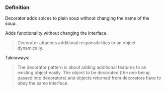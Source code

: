 ### Definition

Decorator adds spices to plain soup without changing the name of the soup.

Adds functionality without changing the interface.

> Decorator attaches additional responsibilities to an object dynamically.

Takeaways:

> The decorator pattern is about adding additional features to an existing object easily.
> The object to be decorated (the one being passed into decorators) and objects returned from decorators have to obey the same interface.


